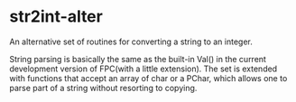 # str2int-alter
An alternative set of routines for converting a string to an integer.

String parsing is basically the same as the built-in Val() in the current development version of FPC(with a little extension). 
The set is extended with functions that accept an array of char or a PChar, which allows one to parse part of a string without resorting to copying.